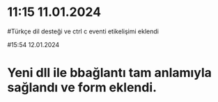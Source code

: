 # 11:15 11.01.2024
#Türkçe dil desteği ve ctrl c eventi etikelişimi eklendi


#15:54 12.01.2024
# Yeni dll ile bbağlantı tam anlamıyla sağlandı ve form eklendi.
